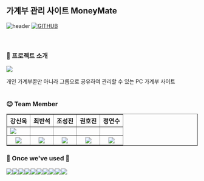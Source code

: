 ## 가계부 관리 사이트 MoneyMate

![header](https://capsule-render.vercel.app/api?type=wave&text=MoneyMate&color=00B3FF&fontColor=1BEEE0)
[![GITHUB](https://hits.seeyoufarm.com/api/count/incr/badge.svg?url=https%3A%2F%2Fgithub.com%2Fjiholee0&count_bg=%23F29494&title_bg=%232F2E2E&icon=github.svg&icon_color=%23FFFFFF&title=GITHUB&edge_flat=false)](https://github.com/KH-FInal-Jo) <br>
<br>
<br>

### 📍 프로젝트 소개
<a href="https://docs.google.com/presentation/d/e/2PACX-1vSuLZon8GiY55w51WtvdsmSCe1qKUFTcc-3czfjg9AaVy8_qiwBWv-eu6xRPe_Z1LlYw2ohK5j54IHi/pub?start=false&loop=false&delayms=3000">
    <img src="https://img.shields.io/badge/googleslides-FBBC04?style=for-the-badge&logo=googleslides&logoColor=white"> 
</a>

개인 가계부뿐만 아니라 그룹으로 공유하여 관리할 수 있는 PC 가계부 사이트
<br>
<br>

### 😊 Team Member

<table border="1" style="border-collapse: collapse;">
    <tr>
        <th>강신욱</th>
        <th>최반석</th>
        <th>조성진</th>
        <th>권호진</th>
        <th>정연수</th>
    </tr>
    <tr>
        <td>
            <img src="https://github.com/KH-FInal-Jo/moneymate/assets/137850717/733069e0-c0a7-4597-b1a5-431f22b5a788">
        </td>
        <td><img src="https://github.com/KH-FInal-Jo/moneymate/assets/137850717/e782abd8-fd5f-4447-bd95-7c9b52dc90e8" alt=""></td>
        <td><img src="https://github.com/KH-FInal-Jo/moneymate/assets/137850717/4a764b2d-64bb-410f-b22b-16becd056800" alt=""></td>
        <td><img src="https://github.com/KH-FInal-Jo/moneymate/assets/137850717/c858c0e4-18f5-41ff-8ebf-90fa8a67136e" alt=""></td>
        <td><img src="https://github.com/KH-FInal-Jo/moneymate/assets/137850717/403f457b-4d5f-4b42-882a-22592f44c10a" alt=""></td>
    </tr>
    <tr>
        <th><a href="https://github.com/anzkanzk87">
            <img src="https://img.shields.io/badge/github-181717?style=for-the-badge&logo=github&logoColor=white"> 
        </a></th>
        <th>
            <a href="https://github.com/banseo">
                <img src="https://img.shields.io/badge/github-181717?style=for-the-badge&logo=github&logoColor=white"> 
            </a>
        </th>
        <th>
            <a href="https://github.com/Sungjinchosj">
                <img src="https://img.shields.io/badge/github-181717?style=for-the-badge&logo=github&logoColor=white"> 
            </a>
        </th>
        <th>
            <a href="https://github.com/hj-1008">
                <img src="https://img.shields.io/badge/github-181717?style=for-the-badge&logo=github&logoColor=white"> 
            </a>
        </th>
        <th>
            <a href="https://github.com/jys1348">
                <img src="https://img.shields.io/badge/github-181717?style=for-the-badge&logo=github&logoColor=white"> 
            </a>
        </th>
    </tr>
</table>




### 🔨 Once we've used 🔨
<div style="display:flex; flex-direction:row;">
    <img src="https://img.shields.io/badge/oracle-F80000?style=for-the-badge&logo=oracle&logoColor=white"> 
    <img src="https://img.shields.io/badge/Java-007396?style=for-the-badge&logo=Java&logoColor=white"> 
    <img src="https://img.shields.io/badge/spring-6DB33F?style=for-the-badge&logo=spring&logoColor=white"> 
    <img src="https://img.shields.io/badge/apache tomcat-F8DC75?style=for-the-badge&logo=apachetomcat&logoColor=black">
    <br>
    <img src="https://img.shields.io/badge/html5-E34F26?style=for-the-badge&logo=html5&logoColor=white"> 
    <img src="https://img.shields.io/badge/css-1572B6?style=for-the-badge&logo=css3&logoColor=white"> 
    <img src="https://img.shields.io/badge/javascript-F7DF1E?style=for-the-badge&logo=javascript&logoColor=black"> 
    <img src="https://img.shields.io/badge/bootstrap-7952B3?style=for-the-badge&logo=bootstrap&logoColor=white">
    <img src="https://img.shields.io/badge/jquery-0769AD?style=for-the-badge&logo=jQuery&logoColor=white"> 
    <img src="https://img.shields.io/badge/github-181717?style=for-the-badge&logo=github&logoColor=white"> 
</div>
